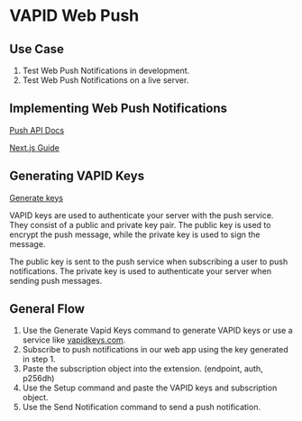 # VAPID Web Push


## Use Case

1. Test Web Push Notifications in development.
2. Test Web Push Notifications on a live server.

## Implementing Web Push Notifications

[Push API Docs](https://developer.mozilla.org/en-US/docs/Web/API/Push_API)

[Next.js Guide](https://nextjs.org/docs/app/building-your-application/configuring/progressive-web-apps#2-implementing-web-push-notifications)

## Generating VAPID Keys

[Generate keys](https://vapidkeys.com/)

VAPID keys are used to authenticate your server with the push service. They consist of a public and private key pair. The public key is used to encrypt the push message, while the private key is used to sign the message.

The public key is sent to the push service when subscribing a user to push notifications. The private key is used to authenticate your server when sending push messages.

## General Flow
1. Use the Generate Vapid Keys command to generate VAPID keys or use a service like [vapidkeys.com](https://vapidkeys.com/).
2. Subscribe to push notifications in our web app using the key generated in step 1.
3. Paste the subscription object into the extension. (endpoint, auth, p256dh)
4. Use the Setup command and paste the VAPID keys and subscription object.
5. Use the Send Notification command to send a push notification.
